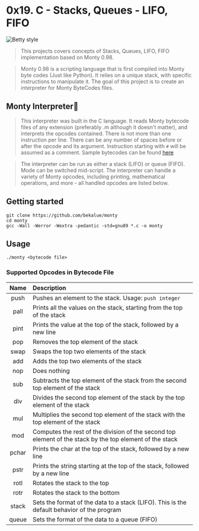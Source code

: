# 0x19. C - Stacks, Queues - LIFO, FIFO

![Betty style](https://img.shields.io/badge/betty-style%20guide-purple?style=round-square)
> This projects covers concepts of Stacks, Queues, LIFO, FIFO implementation based on Monty 0.98.

> Monty 0.98 is a scripting language that is first compiled into Monty byte codes (Just like Python). It relies on a unique stack, with specific instructions to manipulate it. The goal of this project is to create an interpreter for Monty ByteCodes files.

## Monty Interpreter🤌
> This interpreter was built in the C language. It reads Monty bytecode files of any extension (preferably .m although it doesn't matter), and interprets the opcodes contained. There is not more than one instruction per line. There can be any number of spaces before or after the opcode and its argument. Instruction starting with `#` will be assumed as a comment. Sample bytecodes can be found [here](https://github.com/bekalue/monty/tree/main/bytecodes)

> The interpreter can be run as either a stack (LIFO) or queue (FIFO). Mode can be switched mid-script. The interpreter can handle a variety of Monty opcodes, including printing, mathematical operations, and more - all handled opcodes are listed below.

## Getting started
```
git clone https://github.com/bekalue/monty
cd monty
gcc -Wall -Werror -Wextra -pedantic -std=gnu89 *.c -o monty
```
## Usage

`./monty <bytecode file>`

### Supported Opcodes in Bytecode File

| Name | Description |
|:--:|:--|
| push | Pushes an element to the stack. Usage: `push integer` |
| pall | Prints all the values on the stack, starting from the top of the stack |
| pint | Prints the value at the top of the stack, followed by a new line |
| pop | Removes the top element of the stack |
| swap | Swaps the top two elements of the stack |
| add | Adds the top two elements of the stack |
| nop | Does nothing |
| sub | Subtracts the top element of the stack from the second top element of the stack |
| div | Divides the second top element of the stack by the top element of the stack |
| mul | Multiplies the second top element of the stack with the top element of the stack |
| mod | Computes the rest of the division of the second top element of the stack by the top element of the stack |
| pchar | Prints the char at the top of the stack, followed by a new line |
| pstr | Prints the string starting at the top of the stack, followed by a new line |
| rotl | Rotates the stack to the top |
| rotr | Rotates the stack to the bottom |
| stack | Sets the format of the data to a stack (LIFO). This is the default behavior of the program |
| queue| Sets the format of the data to a queue (FIFO) |
